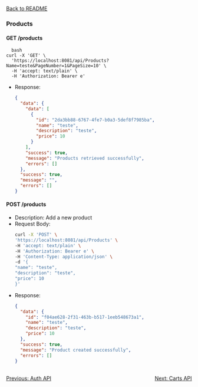 [Back to README](../README.md)

### Products

#### GET /products
```
  bash
curl -X 'GET' \
  'https://localhost:8081/api/Products?Name=teste&PageNumber=1&PageSize=10' \
  -H 'accept: text/plain' \
  -H 'Authorization: Bearer e'
```
- Response: 
  ```json
  {
    "data": {
      "data": [
        {
          "id": "2da3bb88-6767-4fe7-b0a3-5def8f7985ba",
          "name": "teste",
          "description": "teste",
          "price": 10
        }
      ],
      "success": true,
      "message": "Products retrieved successfully",
      "errors": []
    },
    "success": true,
    "message": "",
    "errors": []
  }
  ```

#### POST /products
- Description: Add a new product
- Request Body:
  ```bash
  curl -X 'POST' \
  'https://localhost:8081/api/Products' \
  -H 'accept: text/plain' \
  -H 'Authorization: Bearer e' \
  -H 'Content-Type: application/json' \
  -d '{
  "name": "teste",
  "description": "teste",
  "price": 10
  }'
  ```
- Response: 
  ```json
  {
    "data": {
      "id": "f04ae628-2f31-463b-b517-1eeb548673a1",
      "name": "teste",
      "description": "teste",
      "price": 10
    },
    "success": true,
    "message": "Product created successfully",
    "errors": []
  }
  ```

<br>
<div style="display: flex; justify-content: space-between;">
  <a href="./auth-api.md">Previous: Auth API</a>
  <a href="./carts-api.md">Next: Carts API</a>
</div>